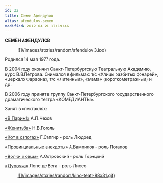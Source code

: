```yaml
---
id: 22
title: Семен Афендулов
alias: afendulov-semen
modified: 2012-04-21 17:19:46
---
```


**СЕМЁН АФЕНДУЛОВ**

<figure>
![](/images/stories/random/afendulov 3.jpg)
</figure>

Родился 14 мая 1977 года.

В 2004 году окончил Санкт-Петербургскую Театральную Академию, курс В.В.Петрова. Снимался в фильмах: т/с «Улицы разбитых фонарей», «Зеркало Фараона», т/с «Литейный», «Мама» (короткометражный) и др.

В 2006 году принят в труппу Санкт-Петербургского государственного драматического театра «КОМЕДИАНТЫ».

Занят в спектаклях:

<a href="41-v-paris.html">«В Париж!»</a> А.П.Чехов

<a href="69-genitba.html">«Женитьба»</a> Н.В.Гоголь

<a href="74-kot-v-sapogah.html">«Кот в сапогах»</a> Г.Сапгир - роль Людоед

<a href="71-anekdoti.html">«Провинциальные анекдоты»</a> А.Вампилов - роль Потапов

<a href="42-volki-i-ovci.html">«Волки и овцы»</a> А.Островский - роль Горецкий

<a href="44-dyrochka.html">«Дурочка»</a> Лопе де Вега - роль Лисео

<figure><a href="http://www.kino-teatr.ru/kino/acter/m/ros/6450/bio/">
![](/images/stories/random/kino-teatr-88x31.gif)
</a></figure>

